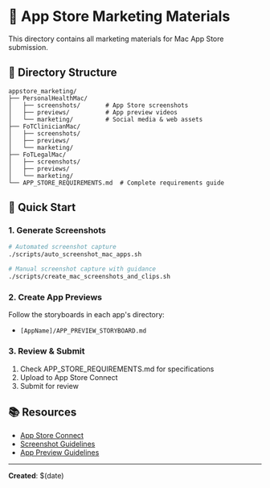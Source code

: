 # 📱 App Store Marketing Materials

This directory contains all marketing materials for Mac App Store submission.

## 📁 Directory Structure

```
appstore_marketing/
├── PersonalHealthMac/
│   ├── screenshots/       # App Store screenshots
│   ├── previews/          # App preview videos
│   └── marketing/         # Social media & web assets
├── FoTClinicianMac/
│   ├── screenshots/
│   ├── previews/
│   └── marketing/
├── FoTLegalMac/
│   ├── screenshots/
│   ├── previews/
│   └── marketing/
└── APP_STORE_REQUIREMENTS.md  # Complete requirements guide
```

## 🚀 Quick Start

### 1. Generate Screenshots
```bash
# Automated screenshot capture
./scripts/auto_screenshot_mac_apps.sh

# Manual screenshot capture with guidance
./scripts/create_mac_screenshots_and_clips.sh
```

### 2. Create App Previews
Follow the storyboards in each app's directory:
- `[AppName]/APP_PREVIEW_STORYBOARD.md`

### 3. Review & Submit
1. Check APP_STORE_REQUIREMENTS.md for specifications
2. Upload to App Store Connect
3. Submit for review

## 📚 Resources

- [App Store Connect](https://appstoreconnect.apple.com)
- [Screenshot Guidelines](https://developer.apple.com/app-store/product-page/)
- [App Preview Guidelines](https://developer.apple.com/app-store/app-previews/)

---

**Created**: $(date)
